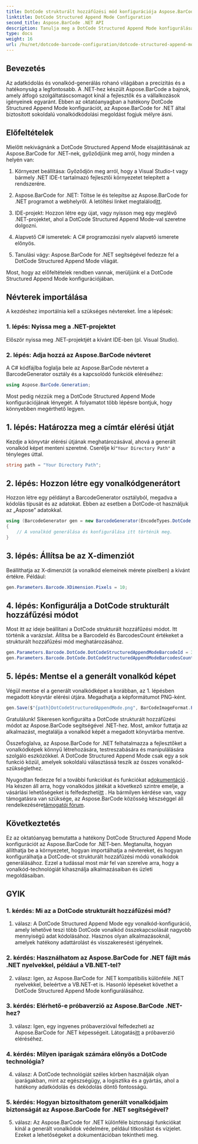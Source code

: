 ```yaml
---
title: DotCode strukturált hozzáfűzési mód konfigurációja Aspose.BarCode segítségével .NET-hez
linktitle: DotCode Structured Append Mode Configuration
second_title: Aspose.BarCode .NET API
description: Tanulja meg a DotCode Structured Append Mode konfigurálását az Aspose.BarCode segítségével .NET-hez, és hozzon létre hatékony vonalkódokat.
type: docs
weight: 16
url: /hu/net/dotcode-barcode-configuration/dotcode-structured-append-mode-configuration/
---
```

## Bevezetés

Az adatkódolás és vonalkód-generálás rohanó világában a precizitás és a hatékonyság a legfontosabb. A .NET-hez készült Aspose.BarCode a bajnok, amely átfogó szolgáltatáscsomagot kínál a fejlesztők és a vállalkozások igényeinek egyaránt. Ebben az oktatóanyagban a hatékony DotCode Structured Append Mode konfigurációt, az Aspose.BarCode for .NET által biztosított sokoldalú vonalkódkódolási megoldást fogjuk mélyre ásni.

## Előfeltételek

Mielőtt nekivágnánk a DotCode Structured Append Mode elsajátításának az Aspose.BarCode for .NET-nek, győződjünk meg arról, hogy minden a helyén van:

1. Környezet beállítása: Győződjön meg arról, hogy a Visual Studio-t vagy bármely .NET IDE-t tartalmazó fejlesztői környezetet telepített a rendszerére.

2.  Aspose.BarCode for .NET: Töltse le és telepítse az Aspose.BarCode for .NET programot a webhelyről. A letöltési linket megtalálod[itt](https://releases.aspose.com/barcode/net/).

3. IDE-projekt: Hozzon létre egy újat, vagy nyisson meg egy meglévő .NET-projektet, ahol a DotCode Structured Append Mode-val szeretne dolgozni.

4. Alapvető C# ismeretek: A C# programozási nyelv alapvető ismerete előnyös.

5. Tanulási vágy: Aspose.BarCode for .NET segítségével fedezze fel a DotCode Structured Append Mode világát.

Most, hogy az előfeltételek rendben vannak, merüljünk el a DotCode Structured Append Mode konfigurációjában.

## Névterek importálása

A kezdéshez importálnia kell a szükséges névtereket. Íme a lépések:

### 1. lépés: Nyissa meg a .NET-projektet

Először nyissa meg .NET-projektjét a kívánt IDE-ben (pl. Visual Studio).

### 2. lépés: Adja hozzá az Aspose.BarCode névteret

A C# kódfájlba foglalja bele az Aspose.BarCode névteret a BarcodeGenerator osztály és a kapcsolódó funkciók eléréséhez:

```csharp
using Aspose.BarCode.Generation;
```

Most pedig nézzük meg a DotCode Structured Append Mode konfigurációjának lényegét. A folyamatot több lépésre bontjuk, hogy könnyebben megérthető legyen.

## 1. lépés: Határozza meg a címtár elérési útját

 Kezdje a könyvtár elérési útjának meghatározásával, ahová a generált vonalkód képet menteni szeretné. Cserélje ki`"Your Directory Path"` a tényleges úttal.

```csharp
string path = "Your Directory Path";
```

## 2. lépés: Hozzon létre egy vonalkódgenerátort

Hozzon létre egy példányt a BarcodeGenerator osztályból, megadva a kódolás típusát és az adatokat. Ebben az esetben a DotCode-ot használjuk az „Aspose” adatokkal.

```csharp
using (BarcodeGenerator gen = new BarcodeGenerator(EncodeTypes.DotCode, "Aspose"))
{
    // A vonalkód generálása és konfigurálása itt történik meg.
}
```

## 3. lépés: Állítsa be az X-dimenziót

Beállíthatja az X-dimenziót (a vonalkód elemeinek mérete pixelben) a kívánt értékre. Például:

```csharp
gen.Parameters.Barcode.XDimension.Pixels = 10;
```

## 4. lépés: Konfigurálja a DotCode strukturált hozzáfűzési módot

Most itt az ideje beállítani a DotCode strukturált hozzáfűzési módot. Itt történik a varázslat. Állítsa be a BarcodeId és BarcodesCount értékeket a strukturált hozzáfűzési mód meghatározásához.

```csharp
gen.Parameters.Barcode.DotCode.DotCodeStructuredAppendModeBarcodeId = 3;
gen.Parameters.Barcode.DotCode.DotCodeStructuredAppendModeBarcodesCount = 5;
```

## 5. lépés: Mentse el a generált vonalkód képet

Végül mentse el a generált vonalkódképet a korábban, az 1. lépésben megadott könyvtár elérési útjára. Megadhatja a képformátumot PNG-ként.

```csharp
gen.Save($"{path}DotCodeStructuredAppendMode.png", BarCodeImageFormat.Png);
```

Gratulálunk! Sikeresen konfigurálta a DotCode strukturált hozzáfűzési módot az Aspose.BarCode segítségével .NET-hez. Most, amikor futtatja az alkalmazást, megtalálja a vonalkód képét a megadott könyvtárba mentve.

Összefoglalva, az Aspose.BarCode for .NET felhatalmazza a fejlesztőket a vonalkódképek könnyű létrehozására, testreszabására és manipulálására szolgáló eszközökkel. A DotCode Structured Append Mode csak egy a sok funkció közül, amelyek sokoldalú választássá teszik az összes vonalkód-szükséglethez.

 Nyugodtan fedezze fel a további funkciókat és funkciókat a[dokumentáció](https://reference.aspose.com/barcode/net/) . Ha készen áll arra, hogy vonalkódos játékát a következő szintre emelje, a vásárlási lehetőségeket is felfedezheti[itt](https://purchase.aspose.com/buy) . Ha bármilyen kérdése van, vagy támogatásra van szüksége, az Aspose.BarCode közösség készséggel áll rendelkezésére[támogatói fórum](https://forum.aspose.com/c/barcode/13).

## Következtetés

Ez az oktatóanyag bemutatta a hatékony DotCode Structured Append Mode konfigurációt az Aspose.BarCode for .NET-ben. Megtanulta, hogyan állíthatja be a környezetet, hogyan importálhatja a névtereket, és hogyan konfigurálhatja a DotCode-ot strukturált hozzáfűzési módú vonalkódok generálásához. Ezzel a tudással most már fel van szerelve arra, hogy a vonalkód-technológiát kihasználja alkalmazásaiban és üzleti megoldásaiban.

## GYIK

### 1. kérdés: Mi az a DotCode strukturált hozzáfűzési mód?

1. válasz: A DotCode Structured Append Mode egy vonalkód-konfiguráció, amely lehetővé teszi több DotCode vonalkód összekapcsolását nagyobb mennyiségű adat kódolásához. Hasznos olyan alkalmazásoknál, amelyek hatékony adattárolást és visszakeresést igényelnek.

### 2. kérdés: Használhatom az Aspose.BarCode for .NET fájlt más .NET nyelvekkel, például a VB.NET-tel?

2. válasz: Igen, az Aspose.BarCode for .NET kompatibilis különféle .NET nyelvekkel, beleértve a VB.NET-et is. Hasonló lépéseket követhet a DotCode Structured Append Mode konfigurálásához.

### 3. kérdés: Elérhető-e próbaverzió az Aspose.BarCode .NET-hez?

3. válasz: Igen, egy ingyenes próbaverzióval felfedezheti az Aspose.BarCode for .NET képességeit. Látogatás[itt](https://releases.aspose.com/) a próbaverzió eléréséhez.

### 4. kérdés: Milyen iparágak számára előnyös a DotCode technológia?

4. válasz: A DotCode technológiát széles körben használják olyan iparágakban, mint az egészségügy, a logisztika és a gyártás, ahol a hatékony adatkódolás és dekódolás döntő fontosságú.

### 5. kérdés: Hogyan biztosíthatom generált vonalkódjaim biztonságát az Aspose.BarCode for .NET segítségével?

5. válasz: Az Aspose.BarCode for .NET különféle biztonsági funkciókat kínál a generált vonalkódok védelmére, például titkosítást és vízjelet. Ezeket a lehetőségeket a dokumentációban tekintheti meg.
